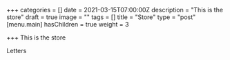 +++
categories = []
date = 2021-03-15T07:00:00Z
description = "This is the store"
draft = true
image = ""
tags = []
title = "Store"
type = "post"
[menu.main]
hasChildren = true
weight = 3

+++
This is the store

Letters